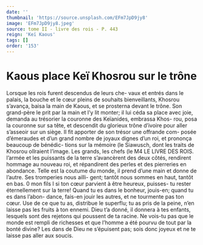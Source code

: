 ```yaml
---
date: ''
thumbnail: 'https://source.unsplash.com/EFm7JpD9jy8'
image: 'EFm7JpD9jy8.jpeg'
source: tome II - livre des rois - P. 443
reign: 'Keï Kaous'
tags: []
order: '153'
---
```


# Kaous place Keï Khosrou sur le trône

Lorsque les rois furent descendus de leurs che- vaux et entrés dans le palais, la bouche et le cœur pleins de souhaits bienveillants, Khosrou s’avança, baisa la main de Kaous, et se prosterna devant le trône. Son grand-père le prit par la main et l’y lit monter; il lui céda sa place avec joie, demanda au trésorier la couronne des Keïanides, embrassa Khos- rou, posa la couronne sur sa tête, et descendit du glorieux trône d’ivoire pour aller s’asseoir sur un
siège. Il fit apporter de son trésor une offrande com- posée d’émeraudes et d’un grand nombre de joyaux
dignes d’un roi, et prononça beaucoup de bénédic-
tions sur la mémoire (le Siawusch, dont les traits de Khosrou ollraient l’image. Les grands, les chefs (le
M4 LE LIVRE DES ROIS. l’armée et les puissants de la terre s’avancèrent des
deux côtés, rendirent hommage au nouveau roi, et répandirent des perles et des pierreries en abondance.
Telle est la coutume du monde, il prend d’une main et donne de l’autre. Ses tromperies nous ailli- gent; tantôt nous sommes en haut, tantôt en bas. 0 mon fils I si ton cœur parvient à être heureux, puisses-
tu rester éternellement sur la terre! Quand tu es dans le bonheur, jouis-en; quand tu es dans l’abon- dance, fais-en jouir les autres, et ne tourmente pas ton cœur. Use de ce que tu as, distribue le superflu; tu as pris de la peine, n’en laisse pas les fruits à ton ennemi. Dieu t’a donné, il donnera à tes enfants,
lesquels sont des rejetons qui poussent de ta racine. Ne vois-tu pas que le monde est rempli de richesses et que l’homme a été pourvu de tout par la bonté
divine? Les dans de Dieu ne s’épuisent pas; sois
donc joyeux et ne te laisse pas aller aux soucis.
